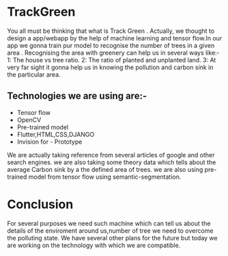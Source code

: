 # TrackGreen

You all must be thinking that what is Track Green .
Actually, we thought to design a app/webapp by the help of machine learning and tensor flow.In our app we gonna train pur model to recognise the number of trees in a given area .
Recognising the area with greenery can help us in several ways like:-
 1: The house vs tree ratio.
 2: The ratio of planted and unplanted land.
 3: At very far sight it gonna help us in knowing the pollution and carbon sink in the particular area.

## Technologies we are using are:-
  * Tensor flow
  * OpenCV
  * Pre-trained model
  * Flutter,HTML,CSS,DJANGO
  * Invision for  - Prototype 

We are actually taking reference from several articles of google and other search engines.
we are also taking some theory data which tells about the average Carbon sink by a the defined area of trees.
we are also using pre-trained model from tensor flow using semantic-segmentation.


# Conclusion

  For several purposes we need such machine which can tell us about the details of the enviroment around us,number of tree we need to overcome the polluting state.
We have several other plans for the future but today we are working on the technology with which we are compatible.


  
